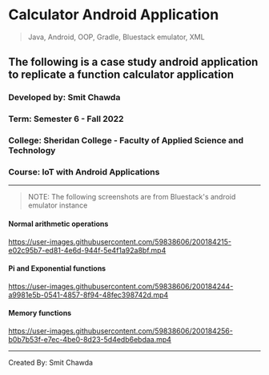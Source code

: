 # Calculator Android Application

> Java, Android, OOP, Gradle, Bluestack emulator, XML

## The following is a case study android application to replicate a function calculator application


### Developed by: Smit Chawda
### Term: Semester 6 - Fall 2022
### College: Sheridan College - Faculty of Applied Science and Technology
### Course: IoT with Android Applications


----------------------------------------------------------------------------------------------


> NOTE: The following screenshots are from 
Bluestack's android emulator instance

#### Normal arithmetic operations

https://user-images.githubusercontent.com/59838606/200184215-e02c95b7-ed81-4e6d-944f-5e4f1a92a8bf.mp4

#### Pi and Exponential functions

https://user-images.githubusercontent.com/59838606/200184244-a9981e5b-0541-4857-8f94-48fec398742d.mp4

#### Memory functions

https://user-images.githubusercontent.com/59838606/200184256-b0b7b53f-e7ec-4be0-8d23-5d4edb6ebdaa.mp4

---------------------------------------------------------------------------------------------------
Created By: Smit Chawda
